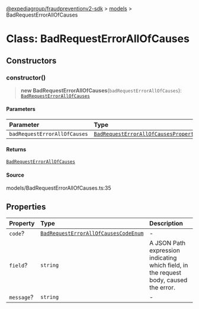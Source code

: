 [@expediagroup/fraudpreventionv2-sdk](../../index.md) > [models](../index.md) > BadRequestErrorAllOfCauses

# Class: BadRequestErrorAllOfCauses

## Constructors

### constructor()

> **new BadRequestErrorAllOfCauses**(`badRequestErrorAllOfCauses`): [`BadRequestErrorAllOfCauses`](class.BadRequestErrorAllOfCauses.md)

#### Parameters

| Parameter                    | Type                                                                                                      |
| :--------------------------- | :-------------------------------------------------------------------------------------------------------- |
| `badRequestErrorAllOfCauses` | [`BadRequestErrorAllOfCausesProperties`](../interfaces/interface.BadRequestErrorAllOfCausesProperties.md) |

#### Returns

[`BadRequestErrorAllOfCauses`](class.BadRequestErrorAllOfCauses.md)

#### Source

models/BadRequestErrorAllOfCauses.ts:35

## Properties

| Property   | Type                                                                                                     | Description                                                                           |
| :--------- | :------------------------------------------------------------------------------------------------------- | :------------------------------------------------------------------------------------ |
| `code`?    | [`BadRequestErrorAllOfCausesCodeEnum`](../type-aliases/type-alias.BadRequestErrorAllOfCausesCodeEnum.md) | -                                                                                     |
| `field`?   | `string`                                                                                                 | A JSON Path expression indicating which field, in the request body, caused the error. |
| `message`? | `string`                                                                                                 | -                                                                                     |
